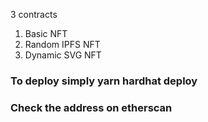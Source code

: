 3 contracts

1. Basic NFT
2. Random IPFS NFT
3. Dynamic SVG NFT


### To deploy simply yarn hardhat deploy 
### Check the address on etherscan